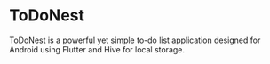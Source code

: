 # ToDoNest
ToDoNest is a powerful yet simple to-do list application designed for Android using Flutter and Hive for local storage.
